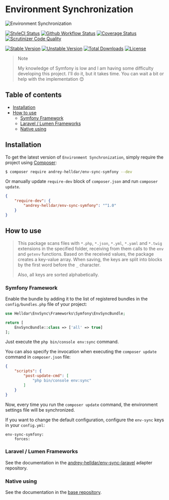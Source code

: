 # Environment Synchronization

<img src="https://preview.dragon-code.pro/andrey-helldar/env-sync-symfony.svg?brand=symfony" alt="Environment Synchronization"/>

[![StyleCI Status][badge_styleci]][link_styleci]
[![Github Workflow Status][badge_build]][link_build]
[![Coverage Status][badge_coverage]][link_scrutinizer]
[![Scrutinizer Code Quality][badge_quality]][link_scrutinizer]

[![Stable Version][badge_stable]][link_packagist]
[![Unstable Version][badge_unstable]][link_packagist]
[![Total Downloads][badge_downloads]][link_packagist]
[![License][badge_license]][link_license]

> Note
>
> My knowledge of Symfony is low and I am having some difficulty developing this project. I'll do it, but it takes time. You can wait a bit or help with the implementation 😊

## Table of contents

* [Installation](#installation)
* [How to use](#how-to-use)
    * [Symfony Framework](#symfony-framework)
    * [Laravel / Lumen Frameworks](#laravel--lumen-frameworks)
    * [Native using](#native-using)

## Installation

To get the latest version of `Environment Synchronization`, simply require the project using [Composer](https://getcomposer.org):

```bash
$ composer require andrey-helldar/env-sync-symfony --dev
```

Or manually update `require-dev` block of `composer.json` and run `composer update`.

```json
{
    "require-dev": {
        "andrey-helldar/env-sync-symfony": "^1.0"
    }
}
```

## How to use

> This package scans files with `*.php`, `*.json`, `*.yml`, `*.yaml` and `*.twig` extensions in the specified folder, receiving from them calls to the `env` and `getenv` functions.
> Based on the received values, the package creates a key-value array. When saving, the keys are split into blocks by the first word before the `_` character.
>
> Also, all keys are sorted alphabetically.

### Symfony Framework

Enable the bundle by adding it to the list of registered bundles in the `config/bundles.php` file of your project:

```php
use Helldar\EnvSync\Frameworks\Symfony\EnvSyncBundle;

return [
    EnvSyncBundle::class => ['all' => true]
];
```

Just execute the `php bin/console env:sync` command.

You can also specify the invocation when executing the `composer update` command in `composer.json` file:

```json
{
    "scripts": {
        "post-update-cmd": [
            "php bin/console env:sync"
        ]
    }
}
```

Now, every time you run the `composer update` command, the environment settings file will be synchronized.

If you want to change the default configuration, configure the `env-sync` keys in your `config.yml`:

```
env-sync-symfony:
    forces:
```

### Laravel / Lumen Frameworks

See the documentation in the [andrey-helldar/env-sync-laravel](https://github.com/andrey-helldar/env-sync-laravel) adapter repository.

### Native using

See the documentation in the [base repository](https://github.com/andrey-helldar/env-sync).


[badge_build]:          https://img.shields.io/github/workflow/status/andrey-helldar/env-sync-symfony/phpunit?style=flat-square

[badge_downloads]:      https://img.shields.io/packagist/dt/andrey-helldar/env-sync-symfony.svg?style=flat-square

[badge_license]:        https://img.shields.io/packagist/l/andrey-helldar/env-sync-symfony.svg?style=flat-square

[badge_coverage]:       https://img.shields.io/scrutinizer/coverage/g/andrey-helldar/env-sync-symfony.svg?style=flat-square

[badge_quality]:        https://img.shields.io/scrutinizer/g/andrey-helldar/env-sync-symfony.svg?style=flat-square

[badge_stable]:         https://img.shields.io/github/v/release/andrey-helldar/env-sync-symfony?label=stable&style=flat-square

[badge_styleci]:        https://styleci.io/repos/334284853/shield

[badge_unstable]:       https://img.shields.io/badge/unstable-dev--main-orange?style=flat-square

[link_build]:           https://github.com/andrey-helldar/env-sync-symfony/actions

[link_license]:         LICENSE

[link_packagist]:       https://packagist.org/packages/andrey-helldar/env-sync-symfony

[link_scrutinizer]:     https://scrutinizer-ci.com/g/andrey-helldar/env-sync-symfony/?branch=main

[link_styleci]:         https://github.styleci.io/repos/334284853
